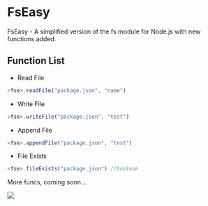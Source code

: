 # FsEasy
FsEasy - A simplified version of the fs module for Node.js with new functions added.

## Function List
- Read File
```js
<fse>.readFile("package.json", "name")
``` 
- Write File
```js
<fse>.writeFile("package.json", "test")
```
- Append File
```js
<fse>.appendFile("package.json", "test")
```
- File Exists
```js
<fse>.fileExists("package.json") //boolean
```
More funcs, coming soon...

<img src="https://media.discordapp.net/attachments/831451584034111499/867507158291316756/20210721_234326.jpg">
